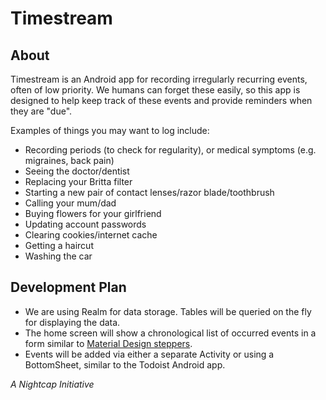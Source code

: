 # Timestream

## About
Timestream is an Android app for recording irregularly recurring events, often of low priority. We humans can forget these easily, so this app is designed to help keep track of these events and provide reminders when they are "due".

Examples of things you may want to log include:
- Recording periods (to check for regularity), or medical symptoms (e.g. migraines, back pain)
- Seeing the doctor/dentist
- Replacing your Britta filter
- Starting a new pair of contact lenses/razor blade/toothbrush
- Calling your mum/dad
- Buying flowers for your girlfriend
- Updating account passwords
- Clearing cookies/internet cache
- Getting a haircut
- Washing the car

## Development Plan
- We are using Realm for data storage. Tables will be queried on the fly for displaying the data.
- The home screen will show a chronological list of occurred events in a form similar to [Material Design steppers](https://material.io/guidelines/components/steppers.html).
- Events will be added via either a separate Activity or using a BottomSheet, similar to the Todoist Android app.

_A Nightcap Initiative_